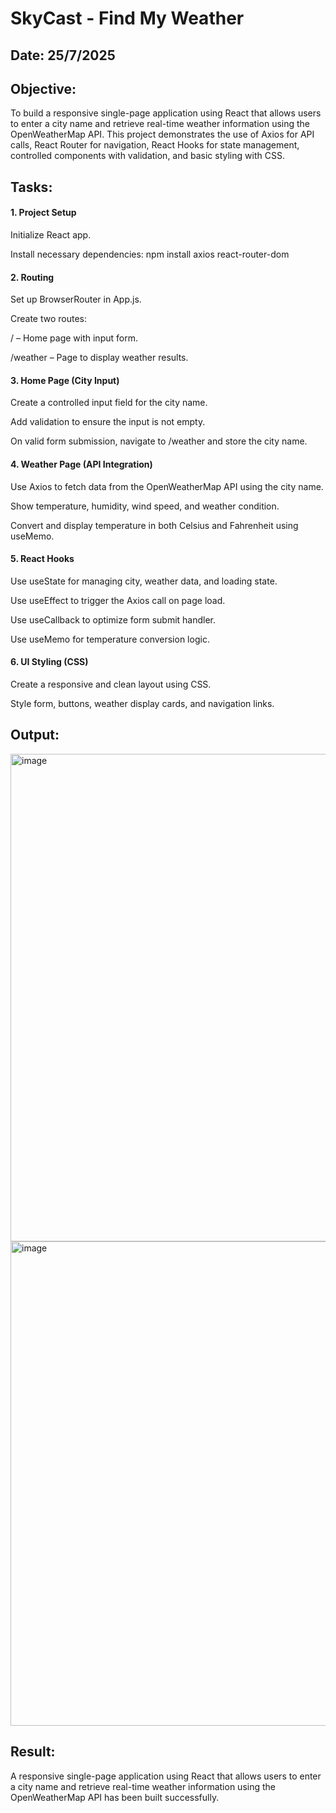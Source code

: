 # SkyCast - Find My Weather
## Date: 25/7/2025
## Objective:
To build a responsive single-page application using React that allows users to enter a city name and retrieve real-time weather information using the OpenWeatherMap API. This project demonstrates the use of Axios for API calls, React Router for navigation, React Hooks for state management, controlled components with validation, and basic styling with CSS.
## Tasks:

#### 1. Project Setup
Initialize React app.

Install necessary dependencies: npm install axios react-router-dom

#### 2. Routing
Set up BrowserRouter in App.js.

Create two routes:

/ – Home page with input form.

/weather – Page to display weather results.

#### 3. Home Page (City Input)
Create a controlled input field for the city name.

Add validation to ensure the input is not empty.

On valid form submission, navigate to /weather and store the city name.

#### 4. Weather Page (API Integration)
Use Axios to fetch data from the OpenWeatherMap API using the city name.

Show temperature, humidity, wind speed, and weather condition.

Convert and display temperature in both Celsius and Fahrenheit using useMemo.

#### 5. React Hooks
Use useState for managing city, weather data, and loading state.

Use useEffect to trigger the Axios call on page load.

Use useCallback to optimize form submit handler.

Use useMemo for temperature conversion logic.

#### 6. UI Styling (CSS)
Create a responsive and clean layout using CSS.

Style form, buttons, weather display cards, and navigation links.

## Output:
<img width="1446" height="780" alt="image" src="https://github.com/user-attachments/assets/039f8476-b3e9-4e70-81ab-9c8231cf63e5" />

<img width="1448" height="775" alt="image" src="https://github.com/user-attachments/assets/0899c2be-31ba-4a01-bd8d-066b6709d908" />


## Result:
A responsive single-page application using React that allows users to enter a city name and retrieve real-time weather information using the OpenWeatherMap API has been built successfully. 
